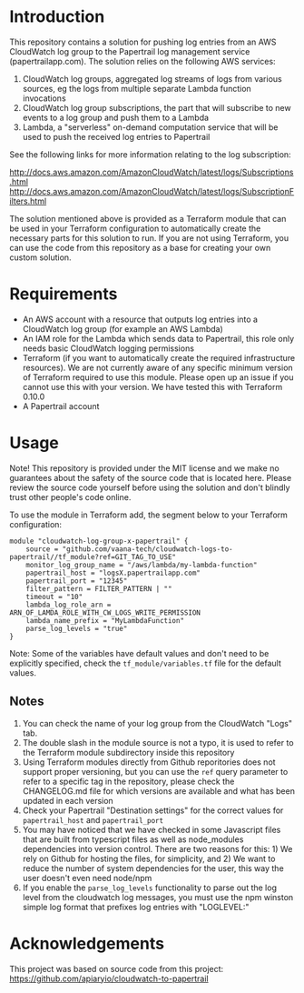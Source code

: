 # Introduction

This repository contains a solution for pushing log entries from an AWS CloudWatch log group to the Papertrail log management service (papertrailapp.com). The solution relies on the following AWS services:

1. CloudWatch log groups, aggregated log streams of logs from various sources, eg the logs from multiple separate Lambda function invocations
2. CloudWatch log group subscriptions, the part that will subscribe to new events to a log group and push them to a Lambda
3. Lambda, a "serverless" on-demand computation service that will be used to push the received log entries to Papertrail

See the following links for more information relating to the log subscription:

http://docs.aws.amazon.com/AmazonCloudWatch/latest/logs/Subscriptions.html
http://docs.aws.amazon.com/AmazonCloudWatch/latest/logs/SubscriptionFilters.html

The solution mentioned above is provided as a Terraform module that can be used in your Terraform configuration to automatically create the necessary parts for this solution to run. If you are not using Terraform, you can use the code from this repository as a base for creating your own custom solution.

# Requirements

- An AWS account with a resource that outputs log entries into a CloudWatch log group (for example an AWS Lambda)
- An IAM role for the Lambda which sends data to Papertrail, this role only needs basic CloudWatch logging permissions
- Terraform (if you want to automatically create the required infrastructure resources). We are not currently aware of any specific minimum version of Terraform required to use this module. Please open up an issue if you cannot use this with your version. We have tested this with Terraform 0.10.0
- A Papertrail account

# Usage

Note! This repository is provided under the MIT license and we make no guarantees about the safety of the source code that is located here. Please review the source code yourself before using the solution and don't blindly trust other people's code online.

To use the module in Terraform add, the segment below to your Terraform configuration:

```
module "cloudwatch-log-group-x-papertrail" {
    source = "github.com/vaana-tech/cloudwatch-logs-to-papertrail//tf_module?ref=GIT_TAG_TO_USE"
    monitor_log_group_name = "/aws/lambda/my-lambda-function"
    papertrail_host = "logsX.papertrailapp.com"
    papertrail_port = "12345"
    filter_pattern = FILTER_PATTERN | ""
    timeout = "10"
    lambda_log_role_arn = ARN_OF_LAMDA_ROLE_WITH_CW_LOGS_WRITE_PERMISSION
    lambda_name_prefix = "MyLambdaFunction"
    parse_log_levels = "true"
}
```

Note: Some of the variables have default values and don't need to be explicitly specified, check the `tf_module/variables.tf` file for the default values.

## Notes

1. You can check the name of your log group from the CloudWatch "Logs" tab.
2. The double slash in the module source is not a typo, it is used to refer to the Terraform module subdirectory inside this repository
3. Using Terraform modules directly from Github reporitories does not support proper versioning, but you can use the `ref` query parameter to refer to a specific tag in the repository, please check the CHANGELOG.md file for which versions are available and what has been updated in each version
4. Check your Papertrail "Destination settings" for the correct values for `papertrail_host` and `papertrail_port`
5. You may have noticed that we have checked in some Javascript files that are built from typescript files as well as node_modules dependencies into version control. There are two reasons for this: 1) We rely on Github for hosting the files, for simplicity, and 2) We want to reduce the number of system dependencies for the user, this way the user doesn't even need node/npm
6. If you enable the `parse_log_levels` functionality to parse out the log level from the cloudwatch log messages, you must use the npm winston simple log format that prefixes log entries with "LOGLEVEL:"

# Acknowledgements

This project was based on source code from this project: https://github.com/apiaryio/cloudwatch-to-papertrail
